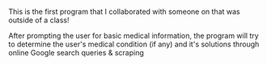 This is the first program that I collaborated with someone on that was outside of a class! 

After prompting the user for basic medical information, the program will try to determine the user's medical condition (if any) and it's solutions through online Google search queries & scraping
